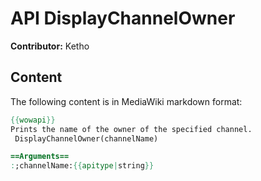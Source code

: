 # API DisplayChannelOwner

**Contributor:** Ketho

## Content

The following content is in MediaWiki markdown format:

```mediawiki
{{wowapi}}
Prints the name of the owner of the specified channel.
 DisplayChannelOwner(channelName)

==Arguments==
:;channelName:{{apitype|string}}
```